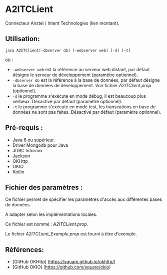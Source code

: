 # A2ITCLient

Connecteur Anstel / Intent Technologies (lien montant).

## Utilisation:
```
java A2ITClient[-dbserver db] [-webserver web] [-d] [-t] 
```
où :
* ```-webserver web``` est la référence au serveur web distant, par défaut désigne le serveur de développement (paramètre optionnel).
* ```-dbserver db``` est la référence à la base de données, par défaut désigne la base de données de développement. Voir fichier *A2ITClient.prop* (optionnel).
* ```-d``` le programme s'exécute en mode débug, il est beaucoup plus verbeux. Désactivé par défaut (paramètre optionnel).
* ```-t``` le programme s'exécute en mode test, les transcations en base de données ne sont pas faites. Désactivé par défaut (paramètre optionnel).

## Pré-requis :
- Java 6 ou supérieur.
- Driver Mongodb pour Java
- JDBC Informix
- Jackson
- OKHttp
- OKIO
- Kotlin

## Fichier des paramètres : 

Ce fichier permet de spécifier les paramètres d'accès aux différentes bases de données.

A adapter selon les implémentations locales.

Ce fichier est nommé : *A2ITCLient.prop*.

Le fichier *A2ITCLient_Example.prop* est fourni à titre d'exemple.

## Références:

- [GitHub OKHttp] (https://square.github.io/okhttp/)
- [GitHub OKIO] (https://github.com/square/okio)